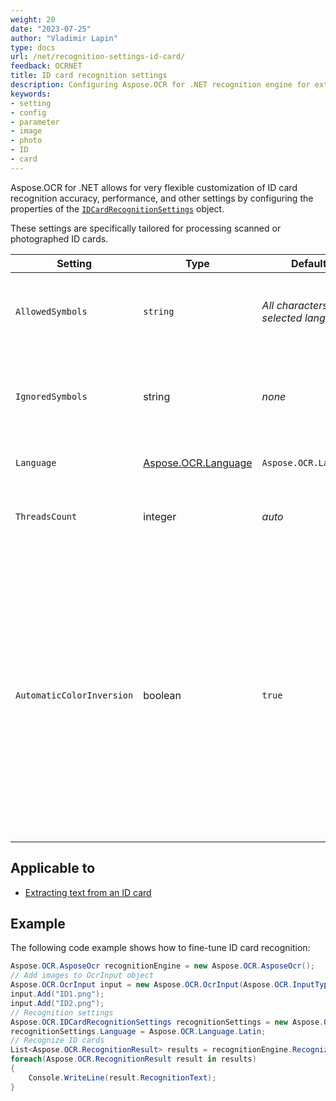```yaml
---
weight: 20
date: "2023-07-25"
author: "Vladimir Lapin"
type: docs
url: /net/recognition-settings-id-card/
feedback: OCRNET
title: ID card recognition settings
description: Configuring Aspose.OCR for .NET recognition engine for extracting text from ID cards.
keywords:
- setting
- config
- parameter
- image
- photo
- ID
- card
---
```


Aspose.OCR for .NET allows for very flexible customization of ID card recognition accuracy, performance, and other settings by configuring the properties of the [`IDCardRecognitionSettings`](https://reference.aspose.com/ocr/net/aspose.ocr/idcardrecognitionsettings/) object.

These settings are specifically tailored for processing scanned or photographed ID cards.

Setting | Type | Default value | Description
------- | ---- | ------------- | -----------
`AllowedSymbols` | `string` | _All characters of the selected language_ | The [whitelist](/ocr/net/characters-whitelist/) of characters Aspose.OCR engine will look for.
`IgnoredSymbols` | string | _none_ | A [blacklist](/ocr/net/characters-blacklist/) of characters that are ignored during recognition.
`Language` | [Aspose.OCR.Language](https://reference.aspose.com/ocr/net/aspose.ocr/language/) | `Aspose.OCR.Language.None` | Specify a [language](/ocr/net/languages/) for recognition.
`ThreadsCount` | integer | _auto_ | The number of [CPU threads](/ocr/net/multithreading/) used for recognition.
`AutomaticColorInversion` | boolean | `true` | Improve recognition accuracy of white text on a dark/black background. If you are not optimizing every aspect of recognition (for example, for online applications or entry-level devices), leave this setting set to true.

## Applicable to

- [Extracting text from an ID card](/ocr/net/recognition/id-card/)

## Example

The following code example shows how to fine-tune ID card recognition:

```csharp
Aspose.OCR.AsposeOcr recognitionEngine = new Aspose.OCR.AsposeOcr();
// Add images to OcrInput object
Aspose.OCR.OcrInput input = new Aspose.OCR.OcrInput(Aspose.OCR.InputType.SingleImage);
input.Add("ID1.png");
input.Add("ID2.png");
// Recognition settings
Aspose.OCR.IDCardRecognitionSettings recognitionSettings = new Aspose.OCR.IDCardRecognitionSettings();
recognitionSettings.Language = Aspose.OCR.Language.Latin;
// Recognize ID cards
List<Aspose.OCR.RecognitionResult> results = recognitionEngine.RecognizeIDCard(input, recognitionSettings);
foreach(Aspose.OCR.RecognitionResult result in results)
{
	Console.WriteLine(result.RecognitionText);
}
```
